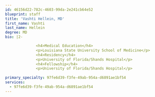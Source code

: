 ```yaml
---
id: 46156d22-782c-4603-99da-2e241cb64e52
blueprint: staff
title: 'Vashti Hellein, MD'
first_name: Vashti
last_name: Hellein
degree: MD
bio: |2-

              <h4>Medical Education</h4>
              <p>Louisiana State University School of Medicine</p>
              <h4>Residency</h4>
              <p>University of Florida/Shands Hospital</p>
              <h4>Fellowship</h4>
              <p>University of Florida/Shands Hospital</p>
          
primary_specialty: 97fe6d39-f3fe-49ab-954a-d6891ae1bf54
services:
  - 97fe6d39-f3fe-49ab-954a-d6891ae1bf54
---
```

